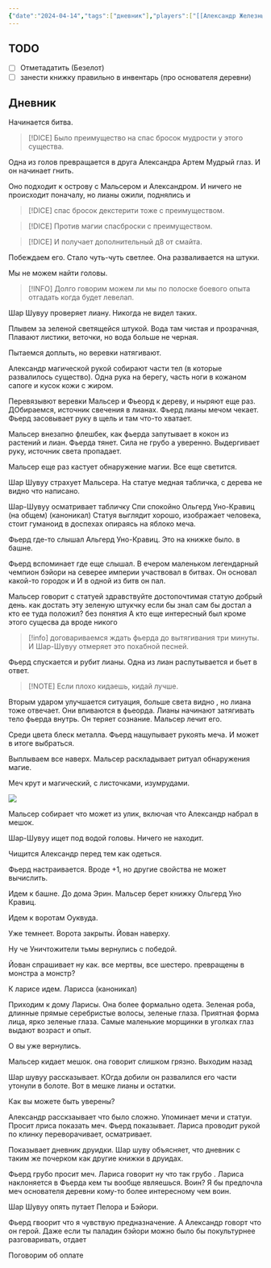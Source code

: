 ```yaml
---
{"date":"2024-04-14","tags":["дневник"],"players":["[[Александр Железный Кулак]]","[[Мальсер Лекмен]]","[[Фьерд Виггинс]]","[[Шар-Шувуу Полуночный]]"],"campaign":"Школа приключенцев Безелота. Переплетенные судьбы","world-date":"23 день весны 776","world-time-start":"после полудня","previous-session":"[[7 апреля 2024]]","next-session":"[[21 апреля 2024]]","dg-publish":true,"permalink":"/14-aprelya-2024/","dgPassFrontmatter":true}
---
```



## TODO
- [ ] Отметадатить (Безелот)
- [ ] занести книжку правильно в инвентарь (про основателя деревни)

## Дневник
Начинается битва.

> [!DICE] Было преимущество на спас бросок мудрости у этого существа.

Одна из голов превращается в друга Александра Артем Мудрый глаз. И он начинает гнить. 

Оно подходит к острову с Мальсером и Александром. И ничего не происходит поначалу, но лианы ожили, поднялись и 

> [!DICE] спас бросок декстерити тоже с преимуществом.

> [!DICE] Против магии спасброски с преимуществом.

> [!DICE] И получает дополнительный д8 от смайта.

Побеждаем его. Стало чуть-чуть светлее. Она разваливается на штуки. 

Мы не можем найти головы.

> [!INFO] Долго говорим можем ли мы по полоске боевого опыта отгадать когда будет левелап.

Шар Шувуу проверяет лиану. Никогда не видел таких. 

Плывем за зеленой светящейся штукой. Вода там чистая и прозрачная, Плавают листики, веточки, но вода больше не черная. 

Пытаемся доплыть, но веревки натягивают. 

Александр магической рукой собирают части тел (в которые развалилось существо). Одна рука на берегу, часть ноги в кожаном сапоге и кусок кожи с жиром. 

Перевязывют веревки Мальсер и Фьеорд к дереву, и ныряют еще раз. ДОбираемся, источник свечения в лианах. Фьерд лианы мечом чекает. Фьерд засовывает руку в щель и там что-то хватает. 

Мальсер внезапно флешбек, как фьерда запутывает в кокон из растений и лиан. Фьерда тянет. Сила не грубо а уверенно. Выдергивает руку, источник света пропадает. 

Мальсер еще раз кастует обнаружение магии. Все еще светится. 

Шар Шувуу страхует Мальсера. На статуе медная табличка, с дерева не видно что написано. 

Шар-Шувуу осматривает табличку
Спи спокойно Ольгерд Уно-Кравиц (на общем) (каноникал)
Статуя выглядит хорошо, изображает человека, стоит гуманоид в доспехах опираясь на яблоко меча.

Фьерд где-то слышал Альгерд Уно-Кравиц. Это на книжке было. в башне.

Фьерд  вспоминает где еще слышал. В ечером маленьком легендарный чемпион бэйори на северее империи участвовал в битвах. Он  основал какой-то городок и И в одной из битв он пал. 

Мальсер говорит с статуей
здравствуйте достопочтимая статую
добрый день. 
как достать эту зеленую штукчку
если бы знал сам бы достал
а кто ее туда положил?
без понятия
А кто еще интересный был кроме этого сущесва
да вроде никого

> [!info] договариваемся ждать фьерда до вытягивания три минуты. И Шар-Шувуу отмеряет это похабной песней. 

Фьерд спускается и рубит лианы.  Одна из лиан распутывается и бьет в ответ. 

> [!NOTE] Если плохо кидаешь, кидай лучше.

Вторым ударом улучшается ситуация, больше света видно , но лиана тоже отвечает. Они впиваются в фьеорда. 
Лианы начинают затягивать тело фьерда внутрь. Он теряет сознание. Мальсер лечит его. 

Среди цвета блеск металла.
Фьерд нащупывает рукоять меча. И может в итоге выбраться. 

Выплываем все наверх. Мальсер раскладывает ритуал обнаружения магие.

Меч крут и магический, с листочками, изумрудами.

![](https://dnd-day.org/worlds/faeton/assets/pages/pYjvcco1LSbD2WGF-pages-iVamUsgCb0IMrgye-image-Xk2eeJI02PY9ecUe.png)

Мальсер собирает что может из улик, включая что Александр набрал в мешок.

Шар-Шувуу ищет под водой головы. Ничего не находит. 

Чищится Александр перед тем как одеться. 

Фьерд настраивается. Вроде +1, но другие свойства не может вычислить. 

Идем к башне. До дома Эрин. Мальсер берет книжку
Ольгерд Уно Кравиц. 

Идем к воротам Оуквуда.

Уже темнеет. Ворота закрыты. Йован наверху. 

Ну че
Уничтожители тьмы вернулись с победой.

Йован спрашивает ну как.
все мертвы, все шестеро. превращены в монстра
а монстр?

К ларисе идем. Ларисса (каноникал)

Приходим к дому Ларисы. Она более формально одета. Зеленая роба, длинные прямые серебристые волосы, зеленые глаза. Приятная форма лица, ярко зеленые глаза. Самые маленькие морщинки в уголках глаз выдают возраст и опыт. 

О вы уже вернулись. 

Мальсер кидает мешок. она говорит слишком грязно. Выходим назад

Шар шувуу рассказывает. КОгда добили он развалился его части утонули в болоте. Вот в мешке лианы и остатки. 

Как вы можете  быть уверены?

Александр  расскзаывает что было сложно. Упоминает мечи и статуи. Просит лриса показать меч. Фьерд показывает. Лариса проводит рукой по клинку переворачивает, осматривает. 

Показывает дневник друидки. Шар шуву объясняет, что дневник с таким же почерком как другие книжки в друидах.

Фьерд грубо просит меч. Лариса говорит ну что так грубо . Лариса наклоняется в Фьерда кем ты вообще являешься. Воин? Я бы предпочла меч основателя деревни кому-то более интересному чем воин. 

Шар Шувуу опять путает Пелора и Бэйори. 

Фьерд гвоорит что я чувствую предназначение. А Александр говорт что он герой. Даже если ты паладин бэйори можно было бы покультурнее разговаривать, отдает 

Поговорим об оплате 